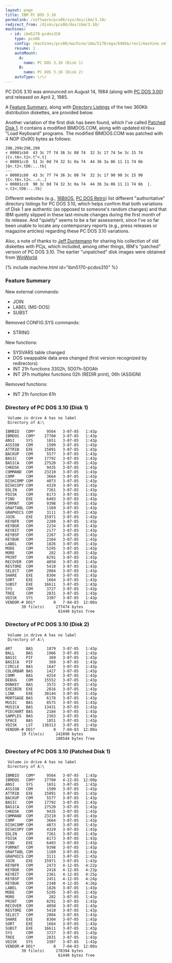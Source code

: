 ```yaml
---
layout: page
title: IBM PC DOS 3.10
permalink: /software/pcx86/sys/dos/ibm/3.10/
redirect_from: /disks/pcx86/dos/ibm/3.10/
machines:
  - id: ibm5170-pcdos310
    type: pcx86
    config: /machines/pcx86/machine/ibm/5170/ega/640kb/rev1/machine.xml
    resume: 1
    autoMount:
      A:
        name: PC DOS 3.10 (Disk 1)
      B:
        name: PC DOS 3.10 (Disk 2)
    autoType: \r\r
---
```


PC DOS 3.10 was announced on August 14, 1984 (along with [PC DOS 3.00](/software/pcx86/sys/dos/ibm/3.00/)) and released
on April 2, 1985.

A [Feature Summary](#feature-summary), along with [Directory Listings](#directory-of-pc-dos-310-disk-1) of the two
360Kb distribution diskettes, are provided below.

Another variation of the first disk has been found, which I've called [Patched Disk 1](#directory-of-pc-dos-310-patched-disk-1).
It contains a modified IBMDOS.COM, along with updated `KEYBxx` "Load Keyboard" programs.  The modified IBMDOS.COM was patched
with 4 NOP (0x90) bytes as follows:

    298,299c298,299
    < 00001cb0  43 3c 7f 74 36 3c 08 74  32 3c 17 74 5e 3c 15 74  |C<.t6<.t2<.t^<.t|
    < 00001cc0  51 3c 0d 74 32 3c 0a 74  44 36 3a 06 11 11 74 6b  |Q<.t2<.tD6:...tk|
    ---
    > 00001cb0  43 3c 7f 74 36 3c 08 74  32 3c 17 90 90 3c 15 90  |C<.t6<.t2<...<..|
    > 00001cc0  90 3c 0d 74 32 3c 0a 74  44 36 3a 06 11 11 74 6b  |.<.t2<.tD6:...tk|

Different websites (e.g.,
[16BitOS](http://16bitos.com/310ibm.htm),
[PC DOS Retro](https://pcdosretro.github.io/pcdos-disks.htm#PCDOS310))
list different "authoritative" directory listings for PC DOS 3.10, which helps confirm that both variations of Disk 1
are authentic (as opposed to someone's random changes) and that IBM quietly slipped in these last-minute changes during
the first month of its release.  And "quietly" seems to be a fair assessment, since I've so far been unable to locate
any contemporary reports (e.g., press releases or magazine articles) regarding these PC DOS 3.10 variations.

Also, a note of thanks to [Jeff Duntemann](https://www.contrapositivediary.com/?p=2107) for sharing his collection
of old diskettes with PCjs, which included, among other things, IBM's "patched" version of PC DOS 3.10.  The earlier
"unpatched" disk images were obtained from [WinWorld](https://winworldpc.com/product/pc-dos/3x).

{% include machine.html id="ibm5170-pcdos310" %}

### Feature Summary

New external commands:

- JOIN
- LABEL (MS-DOS)
- SUBST

Removed CONFIG.SYS commands:

- STRING

New functions:

- SYSVARS table changed
- DOS swappable data area changed (first version recognized by redirectors)
- INT 21h functions 3302h, 5D07h-5D0Ah
- INT 2Fh multiplex functions 02h (REDIR print), 06h (ASSIGN)

Removed functions:

- INT 21h function 61h

### Directory of PC DOS 3.10 (Disk 1)

     Volume in drive A has no label
     Directory of A:\

    IBMBIO   COM*     9564   3-07-85   1:43p
    IBMDOS   COM*    27760   3-07-85   1:43p
    ANSI     SYS      1651   3-07-85   1:43p
    ASSIGN   COM      1509   3-07-85   1:43p
    ATTRIB   EXE     15091   3-07-85   1:43p
    BACKUP   COM      5577   3-07-85   1:43p
    BASIC    COM     17792   3-07-85   1:43p
    BASICA   COM     27520   3-07-85   1:43p
    CHKDSK   COM      9435   3-07-85   1:43p
    COMMAND  COM     23210   3-07-85   1:43p
    COMP     COM      3664   3-07-85   1:43p
    DISKCOMP COM      4073   3-07-85   1:43p
    DISKCOPY COM      4329   3-07-85   1:43p
    EDLIN    COM      7261   3-07-85   1:43p
    FDISK    COM      8173   3-07-85   1:43p
    FIND     EXE      6403   3-07-85   1:43p
    FORMAT   COM      9398   3-07-85   1:43p
    GRAFTABL COM      1169   3-07-85   1:43p
    GRAPHICS COM      3111   3-07-85   1:43p
    JOIN     EXE     15971   3-07-85   1:43p
    KEYBFR   COM      2289   3-07-85   1:43p
    KEYBGR   COM      2234   3-07-85   1:43p
    KEYBIT   COM      2177   3-07-85   1:43p
    KEYBSP   COM      2267   3-07-85   1:43p
    KEYBUK   COM      2164   3-07-85   1:43p
    LABEL    COM      1826   3-07-85   1:43p
    MODE     COM      5295   3-07-85   1:43p
    MORE     COM       282   3-07-85   1:43p
    PRINT    COM      8291   3-07-85   1:43p
    RECOVER  COM      4050   3-07-85   1:43p
    RESTORE  COM      5410   3-07-85   1:43p
    SELECT   COM      2084   3-07-85   1:43p
    SHARE    EXE      8304   3-07-85   1:43p
    SORT     EXE      1664   3-07-85   1:43p
    SUBST    EXE     16611   3-07-85   1:43p
    SYS      COM      3727   3-07-85   1:43p
    TREE     COM      2831   3-07-85   1:43p
    VDISK    SYS      3307   3-07-85   1:43p
    VENDOR-# DO1*        0   7-04-83  12:00a
           39 file(s)     277474 bytes
                           61440 bytes free

### Directory of PC DOS 3.10 (Disk 2)

     Volume in drive A has no label
     Directory of A:\

    ART      BAS      1879   3-07-85   1:43p
    BALL     BAS      1966   3-07-85   1:43p
    BASIC    PIF       369   3-07-85   1:43p
    BASICA   PIF       369   3-07-85   1:43p
    CIRCLE   BAS      1647   3-07-85   1:43p
    COLORBAR BAS      1427   3-07-85   1:43p
    COMM     BAS      4254   3-07-85   1:43p
    DEBUG    COM     15552   3-07-85   1:43p
    DONKEY   BAS      3572   3-07-85   1:43p
    EXE2BIN  EXE      2816   3-07-85   1:43p
    LINK     EXE     38144   3-07-85   1:43p
    MORTGAGE BAS      6178   3-07-85   1:43p
    MUSIC    BAS      8575   3-07-85   1:43p
    MUSICA   BAS     13431   3-07-85   1:43p
    PIECHART BAS      2184   3-07-85   1:43p
    SAMPLES  BAS      2363   3-07-85   1:43p
    SPACE    BAS      1851   3-07-85   1:43p
    VDISK    LST    136313   3-07-85   1:43p
    VENDOR-# DO1*        0   7-04-83  12:00a
           19 file(s)     242890 bytes
                          108544 bytes free

### Directory of PC DOS 3.10 (Patched Disk 1)

     Volume in drive A has no label
     Directory of A:\

    IBMBIO   COM*     9564   3-07-85   1:43p
    IBMDOS   COM*    27760   4-22-85  12:09p
    ANSI     SYS      1651   3-07-85   1:43p
    ASSIGN   COM      1509   3-07-85   1:43p
    ATTRIB   EXE     15091   3-07-85   1:43p
    BACKUP   COM      5577   3-07-85   1:43p
    BASIC    COM     17792   3-07-85   1:43p
    BASICA   COM     27520   3-07-85   1:43p
    CHKDSK   COM      9435   3-07-85   1:43p
    COMMAND  COM     23210   3-07-85   1:43p
    COMP     COM      3664   3-07-85   1:43p
    DISKCOMP COM      4073   3-07-85   1:43p
    DISKCOPY COM      4329   3-07-85   1:43p
    EDLIN    COM      7261   3-07-85   1:43p
    FDISK    COM      8173   3-07-85   1:43p
    FIND     EXE      6403   3-07-85   1:43p
    FORMAT   COM      9398   3-07-85   1:43p
    GRAFTABL COM      1169   3-07-85   1:43p
    GRAPHICS COM      3111   3-07-85   1:43p
    JOIN     EXE     15971   3-07-85   1:43p
    KEYBFR   COM      2473   4-12-85   4:22p
    KEYBGR   COM      2418   4-12-85   4:23p
    KEYBIT   COM      2361   4-12-85   4:25p
    KEYBSP   COM      2451   4-12-85   4:24p
    KEYBUK   COM      2348   4-12-85   4:26p
    LABEL    COM      1826   3-07-85   1:43p
    MODE     COM      5295   3-07-85   1:43p
    MORE     COM       282   3-07-85   1:43p
    PRINT    COM      8291   3-07-85   1:43p
    RECOVER  COM      4050   3-07-85   1:43p
    RESTORE  COM      5410   3-07-85   1:43p
    SELECT   COM      2084   3-07-85   1:43p
    SHARE    EXE      8304   3-07-85   1:43p
    SORT     EXE      1664   3-07-85   1:43p
    SUBST    EXE     16611   3-07-85   1:43p
    SYS      COM      3727   3-07-85   1:43p
    TREE     COM      2831   3-07-85   1:43p
    VDISK    SYS      3307   3-07-85   1:43p
    VENDOR-# DO1*        0   7-04-83  12:00a
           39 file(s)     278394 bytes
                           61440 bytes free
